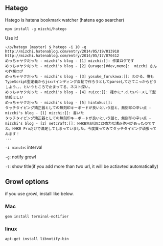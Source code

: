 ## Hatego

Hatego is hatena bookmark watcher (hatena ego searcher)

```
npm install -g mizchi/hatego
```

Use it!

```
~/p/hatego (master) $ hatego -i 10 -g http://mizchi.hatenablog.com/entry/2014/05/19/013918 http://mizchi.hatenablog.com/entry/2014/05/17/070412
めっちゃヤク刈った - mizchi's blog - [1] mizchi:[]: 作業ログです
めっちゃヤク刈った - mizchi's blog - [2] Qurage:[#dev,memo]:  mizchi さんの作業ログ
めっちゃヤク刈った - mizchi's blog - [3] yosuke_furukawa:[]: わかる、俺もTypeScript型定義からjsxバインディング自動で作ろうとしてparseしてさてこっからどうしよう、、、というところで止まってる、ネスト深い。
めっちゃヤク刈った - mizchi's blog - [4] ruicc:[]: 確かに*.d.tsパースして型情報ほしい
めっちゃヤク刈った - mizchi's blog - [5] hintoku:[]: 
タッチタイピング矯正器としての無刻印キーボードが良いという話と、無刻印の辛い点 - mizchi's blog - [1] mizchi:[]: 書いた
タッチタイピング矯正器としての無刻印キーボードが良いという話と、無刻印の辛い点 - mizchi's blog - [2] netcraft:[]: HHKB無刻印には強力な矯正作用があったのですね。HHKB Proだけで満足してしまっていました。今度買ってみてタッチタイピング頑張ってみます！
...
```

`-i minute`: interval

`-g`: notify growl

`-t`: show title(if you add more than two url, it will be actiavted automatically)

## Growl options

if you use growl, install like below.

### Mac

```
gem install terminal-notifier
```

### linux

```
apt-get install libnotify-bin
```

